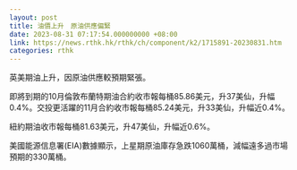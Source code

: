 ```yaml
---
layout: post
title: 油價上升　原油供應偏緊
date: 2023-08-31 07:17:54.000000000 +08:00
link: https://news.rthk.hk/rthk/ch/component/k2/1715891-20230831.htm
categories: rthk
---
```


英美期油上升，因原油供應較預期緊張。

即將到期的10月倫敦布蘭特期油合約收市報每桶85.86美元，升37美仙，升幅0.4%。交投更活躍的11月合約收市報每桶85.24美元，升33美仙，升幅近0.4%。

紐約期油收市報每桶81.63美元，升47美仙，升幅近0.6%。

美國能源信息署(EIA)數據顯示，上星期原油庫存急跌1060萬桶，減幅遠多過市場預期的330萬桶。
